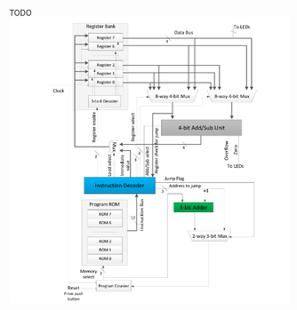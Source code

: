 TODO
![alt text](https://github.com/k-ranasinghe/Nanoprocessor-Design-VHDL/blob/main/images/processor-diagram.png?raw=true)
